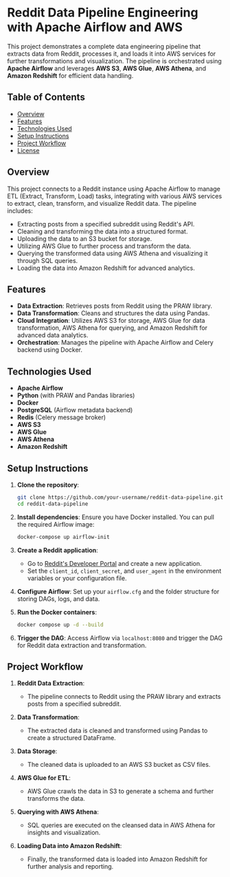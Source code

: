 
# Reddit Data Pipeline Engineering with Apache Airflow and AWS

This project demonstrates a complete data engineering pipeline that extracts data from Reddit, processes it, and loads it into AWS services for further transformations and visualization. The pipeline is orchestrated using **Apache Airflow** and leverages **AWS S3**, **AWS Glue**, **AWS Athena**, and **Amazon Redshift** for efficient data handling.

## Table of Contents
- [Overview](#overview)
- [Features](#features)
- [Technologies Used](#technologies-used)
- [Setup Instructions](#setup-instructions)
- [Project Workflow](#project-workflow)
- [License](#license)

## Overview

This project connects to a Reddit instance using Apache Airflow to manage ETL (Extract, Transform, Load) tasks, integrating with various AWS services to extract, clean, transform, and visualize Reddit data. The pipeline includes:

- Extracting posts from a specified subreddit using Reddit's API.
- Cleaning and transforming the data into a structured format.
- Uploading the data to an S3 bucket for storage.
- Utilizing AWS Glue to further process and transform the data.
- Querying the transformed data using AWS Athena and visualizing it through SQL queries.
- Loading the data into Amazon Redshift for advanced analytics.

## Features
- **Data Extraction**: Retrieves posts from Reddit using the PRAW library.
- **Data Transformation**: Cleans and structures the data using Pandas.
- **Cloud Integration**: Utilizes AWS S3 for storage, AWS Glue for data transformation, AWS Athena for querying, and Amazon Redshift for advanced data analytics.
- **Orchestration**: Manages the pipeline with Apache Airflow and Celery backend using Docker.

## Technologies Used
- **Apache Airflow**
- **Python** (with PRAW and Pandas libraries)
- **Docker**
- **PostgreSQL** (Airflow metadata backend)
- **Redis** (Celery message broker)
- **AWS S3**
- **AWS Glue**
- **AWS Athena**
- **Amazon Redshift**

## Setup Instructions

1. **Clone the repository**:
   ```bash
   git clone https://github.com/your-username/reddit-data-pipeline.git
   cd reddit-data-pipeline
   ```

2. **Install dependencies**:
   Ensure you have Docker installed. You can pull the required Airflow image:
   ```bash
   docker-compose up airflow-init
   ```

3. **Create a Reddit application**:
   - Go to [Reddit's Developer Portal](https://www.reddit.com/prefs/apps) and create a new application.
   - Set the `client_id`, `client_secret`, and `user_agent` in the environment variables or your configuration file.

4. **Configure Airflow**:
   Set up your `airflow.cfg` and the folder structure for storing DAGs, logs, and data.

5. **Run the Docker containers**:
   ```bash
   docker compose up -d --build
   ```

6. **Trigger the DAG**:
   Access Airflow via `localhost:8080` and trigger the DAG for Reddit data extraction and transformation.

## Project Workflow

1. **Reddit Data Extraction**:
   - The pipeline connects to Reddit using the PRAW library and extracts posts from a specified subreddit.
   
2. **Data Transformation**:
   - The extracted data is cleaned and transformed using Pandas to create a structured DataFrame.

3. **Data Storage**:
   - The cleaned data is uploaded to an AWS S3 bucket as CSV files.

4. **AWS Glue for ETL**:
   - AWS Glue crawls the data in S3 to generate a schema and further transforms the data.

5. **Querying with AWS Athena**:
   - SQL queries are executed on the cleansed data in AWS Athena for insights and visualization.

6. **Loading Data into Amazon Redshift**:
   - Finally, the transformed data is loaded into Amazon Redshift for further analysis and reporting.


